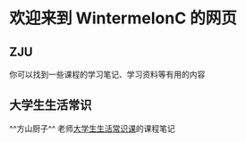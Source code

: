 # 欢迎来到 WintermelonC 的网页

## ZJU

你可以找到一些课程的学习笔记、学习资料等有用的内容

## 大学生生活常识

^^方山厨子^^ 老师[大学生生活常识课](https://www.bilibili.com/video/BV1eWxneME3Q/)的课程笔记
